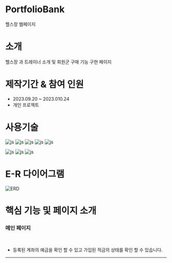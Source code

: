 # PortfolioBank
헬스장 웹페이지 

# 소개
 헬스장 과 트레이너 소개 및 회원군 구매 기능 구현 페이지 


# 제작기간 & 참여 인원
<UL>
  <LI>2023.09.20 ~ 2023.010.24</LI>
  <LI>개인 프로젝트</LI>
</UL>

# 사용기술
![js](https://img.shields.io/badge/SpringBoot-6DB33F?style=for-the-badge&logo=JavaScript&logoColor=white)
![js](https://img.shields.io/badge/Java-FF0000?style=for-the-badge&logo=JavaScript&logoColor=white)
![js](https://img.shields.io/badge/IntelliJ-004088?style=for-the-badge&logo=JavaScript&logoColor=white)
![js](https://img.shields.io/badge/MariaDB-003545?style=for-the-badge&logo=JavaScript&logoColor=white)
![js](https://img.shields.io/badge/security-6DB33F?style=for-the-badge&logo=JavaScript&logoColor=white)

![js](https://img.shields.io/badge/jquery-0769AD?style=for-the-badge&logo=JavaScript&logoColor=white)
![js](https://img.shields.io/badge/bootstrap-7952B3?style=for-the-badge&logo=JavaScript&logoColor=white)
![js](https://img.shields.io/badge/JavaScript-F7DF1E?style=for-the-badge&logo=JavaScript&logoColor=white)

# E-R 다이어그램

![ERD](https://github.com/JeongYoun-24/Project_Gym.github.io/assets/126854252/6474e6bf-c32c-4a7b-8544-2b84dd7893a8)


# 핵심 기능 및 페이지 소개

<H3>메인 페이지</H3>
<BR>



<UL>
 <LI>등록된 계좌의 예금을 확인 할 수 있고 가입된 적금의 상태를 확인 할 수 있습니다.</LI>
</UL>

<HR>



